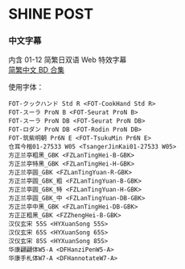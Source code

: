 # SHINE POST

### 中文字幕

内含 01-12 简繁日双语 Web 特效字幕  
[简繁中文 BD 合集](https://github.com/Nekomoekissaten-SUB/Nekomoekissaten-MIR-Subs/releases/download/subtitle_pkg/SHINE_POST_Web_JPCH.7z)

使用字体：
```
FOT-クックハンド Std R <FOT-CookHand Std R>
FOT-スーラ ProN B <FOT-Seurat ProN B>
FOT-スーラ ProN DB <FOT-Seurat ProN DB>
FOT-ロダン ProN DB <FOT-Rodin ProN DB>
FOT-筑紫明朝 Pr6N E <FOT-TsukuMin Pr6N E>
仓耳今楷01-27533 W05 <TsangerJinKai01-27533 W05>
方正兰亭粗黑_GBK <FZLanTingHei-B-GBK>
方正兰亭特黑_GBK <FZLanTingHei-H-GBK>
方正兰亭圆_GBK <FZLanTingYuan-R-GBK>
方正兰亭圆_GBK_粗 <FZLanTingYuan-B-GBK>
方正兰亭圆_GBK_特 <FZLanTingYuan-H-GBK>
方正兰亭圆_GBK_中 <FZLanTingYuan-DB-GBK>
方正兰亭中黑_GBK <FZLanTingHei-DB-GBK>
方正正粗黑_GBK <FZZhengHei-B-GBK>
汉仪玄宋 55S <HYXuanSong 55S>
汉仪玄宋 65S <HYXuanSong 65S>
汉仪玄宋 85S <HYXuanSong 85S>
华康翩翩体W5-A <DFHanziPenW5-A>
华康手札体W7-A <DFHannotateW7-A>
```